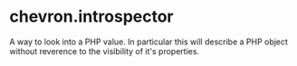 # chevron.introspector

A way to look into a PHP value. In particular this will describe a PHP object
without reverence to the visibility of it's properties.





